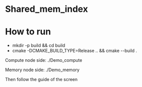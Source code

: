 # Shared_mem_index
# How to run
* mkdir -p build && cd build
* cmake -DCMAKE_BUILD_TYPE=Release .. && cmake --build .


Compute node side: ./Demo_compute

Memory node side: ./Demo_memory

Then follow the guide of the screen

